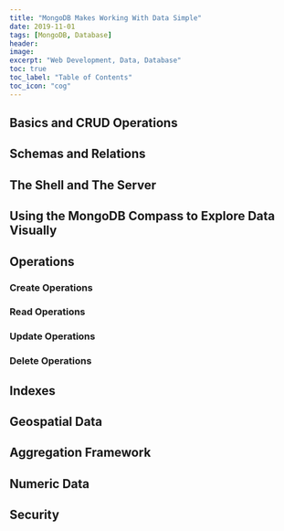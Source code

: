 ```yaml
---
title: "MongoDB Makes Working With Data Simple"
date: 2019-11-01
tags: [MongoDB, Database]
header:
image:
excerpt: "Web Development, Data, Database"
toc: true
toc_label: "Table of Contents"
toc_icon: "cog"
---
```


## Basics and CRUD Operations

## Schemas and Relations

## The Shell and The Server

## Using the MongoDB Compass to Explore Data Visually

## Operations

### Create Operations

### Read Operations

### Update Operations

### Delete Operations

## Indexes

## Geospatial Data

## Aggregation Framework

## Numeric Data

## Security
